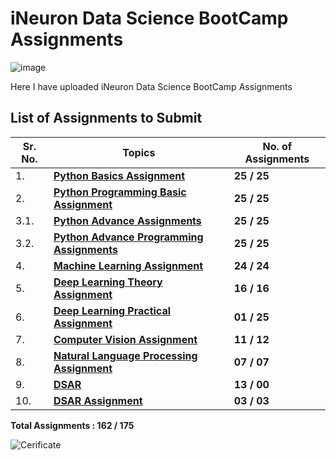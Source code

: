 # iNeuron Data Science BootCamp Assignments

![image](https://user-images.githubusercontent.com/57321948/196933065-4b16c235-f3b9-4391-9cfe-4affcec87c35.png)

Here I have uploaded iNeuron Data Science BootCamp Assignments

## List of Assignments to Submit

| **Sr. No.** | **Topics**                                                                  | **No. of Assignments**      |
|-------------|-----------------------------------------------------------------------------|-----------------------------|
| 1\.         | **[Python Basics Assignment](https://github.com/MohammadWasiq0786/iNeuron-Full-Stack-Data-Science-BootCamp-Assignments/tree/main/1.%20Basic%20Python)**                                                                                             | **25 / 25**                 |
| 2\.         | **[Python Programming Basic Assignment](https://github.com/MohammadWasiq0786/iNeuron-Full-Stack-Data-Science-BootCamp-Assignments/tree/main/2.%20Python%20Programming%20Basic%20Assignment)**                     | **25 / 25**                 |
| 3.1\.         | **[Python Advance Assignments](https://github.com/MohammadWasiq0786/iNeuron-Full-Stack-Data-Science-BootCamp-Assignments/tree/main/3.%20Python%20Advance%20Assignment)**                                 | **25 / 25**                 |
| 3.2\.         | **[Python Advance Programming Assignments](https://github.com/MohammadWasiq0786/iNeuron-Full-Stack-Data-Science-BootCamp-Assignments/tree/main/3.2%20Python%20Advance%20Programming%20Assignment)**                  | **25 / 25**                 |
| 4\.         | **[Machine Learning Assignment](https://github.com/MohammadWasiq0786/iNeuron-Full-Stack-Data-Science-BootCamp-Assignments/tree/main/4.%20Machine%20Learning%20Assignment)**                               | **24 / 24**                 |
| 5\.         | **[Deep Learning Theory Assignment](https://github.com/MohammadWasiq0786/iNeuron-Full-Stack-Data-Science-BootCamp-Assignments/tree/main/5.%20DL%20Theory%20Assignment)**                                      | **16 / 16**                 |
| 6\.         | **[Deep Learning Practical Assignment](https://github.com/MohammadWasiq0786/iNeuron-Full-Stack-Data-Science-BootCamp-Assignments/tree/main/6.%20DL%20Practical%20Assignment)**                                   | **01 / 25**                 |
| 7\.         | **[Computer Vision Assignment](https://github.com/MohammadWasiq0786/iNeuron-Full-Stack-Data-Science-BootCamp-Assignments/tree/main/7.%20CV%20Assignment)**                                               | **11 / 12**                 |
| 8\.         | **[Natural Language Processing Assignment](https://github.com/MohammadWasiq0786/iNeuron-Full-Stack-Data-Science-BootCamp-Assignments/tree/main/8.%20NLP%20Assignment)**                                              | **07 / 07**                 |
| 9\.         | **[DSAR]()**                                                                | **13 / 00**                 |
| 10\.        | **[DSAR Assignment](https://github.com/MohammadWasiq0786/iNeuron-Full-Stack-Data-Science-BootCamp-Assignments/tree/main/10.%20DSAR%20Assignment)**                                                                                                 | **03 / 03**                 |

**Total Assignments : 162 / 175** 

![Cerificate](https://github.com/MohammadWasiq0786/iNeuron-Full-Stack-Data-Science-BootCamp-Assignments/blob/main/Certificate/iNeuron%20FSDS%20BootCamp%20Completion%20Certificate.png)
